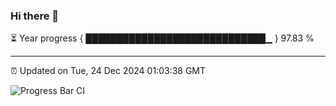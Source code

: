 ### Hi there 👋

⏳ Year progress { █████████████████████████████▁ } 97.83 %

---

⏰ Updated on Tue, 24 Dec 2024 01:03:38 GMT

![Progress Bar CI](https://github.com/liununu/liununu/workflows/Progress%20Bar%20CI/badge.svg)
